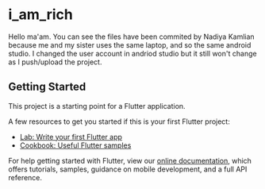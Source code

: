 # i_am_rich

Hello ma'am. You can see the files have been commited by Nadiya Kamlian because me and my sister uses the same laptop, and so the same android studio. I changed the user account in andriod studio but it still won't change as I push/upload the project.

## Getting Started

This project is a starting point for a Flutter application.

A few resources to get you started if this is your first Flutter project:

- [Lab: Write your first Flutter app](https://flutter.dev/docs/get-started/codelab)
- [Cookbook: Useful Flutter samples](https://flutter.dev/docs/cookbook)

For help getting started with Flutter, view our
[online documentation](https://flutter.dev/docs), which offers tutorials,
samples, guidance on mobile development, and a full API reference.

